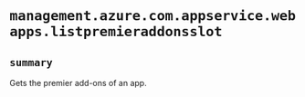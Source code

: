 # `management.azure.com.appservice.webapps.listpremieraddonsslot`

## `summary`
Gets the premier add-ons of an app.


